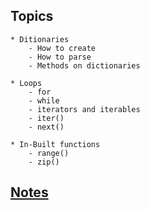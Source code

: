 ## Topics
    * Ditionaries
        - How to create
        - How to parse
        - Methods on dictionaries

    * Loops
        - for
        - while
        - iterators and iterables
        - iter()
        - next()

    * In-Built functions
        - range()
        - zip()


## [Notes](https://docs.google.com/document/d/1P9DH_aw-0rMAVfIgzn6lxr4MFIjCUBe5o2aOXJrAPcI/edit?usp=sharing)    